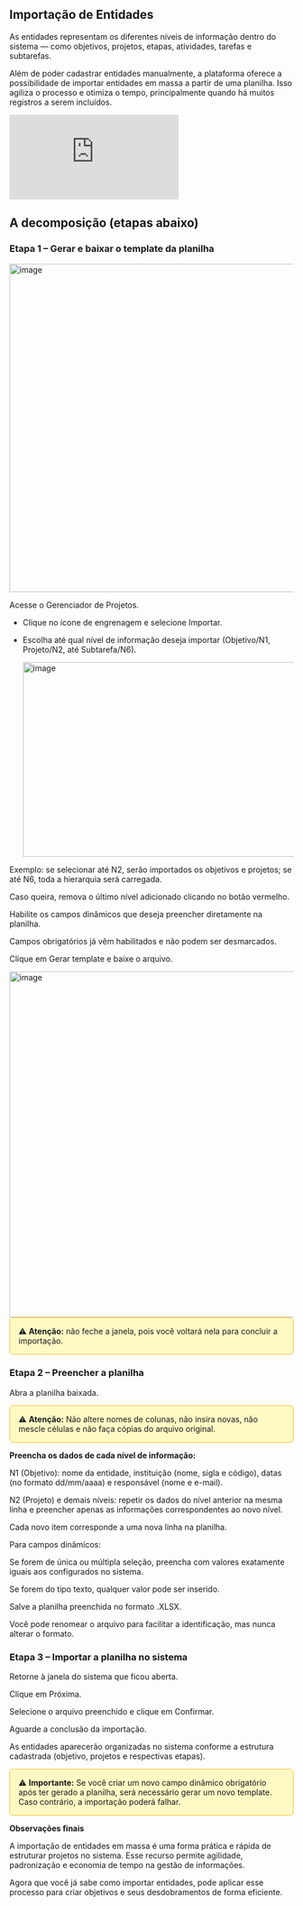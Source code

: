 ## Importação de Entidades

As entidades representam os diferentes níveis de informação dentro do sistema — como objetivos, projetos, etapas, atividades, tarefas e subtarefas.

Além de poder cadastrar entidades manualmente, a plataforma oferece a possibilidade de importar entidades em massa a partir de uma planilha. Isso agiliza o processo e otimiza o tempo, principalmente quando há muitos registros a serem incluídos.

<div class="video-container">
  <iframe
    src="https://player.vimeo.com/video/1121186555"
    title="Tutoria Vimeo"
    frameborder="0"
    allow="autoplay; fullscreen; picture-in-picture"
    allowfullscreen>
  </iframe>
</div>


## A decomposição (etapas abaixo)

### Etapa 1 – Gerar e baixar o template da planilha

<img width="1258" height="582" alt="image" src="https://github.com/user-attachments/assets/9496206e-d6fa-4389-9979-caf54b802dcd" />


Acesse o Gerenciador de Projetos.

- Clique no ícone de engrenagem e selecione Importar.

- Escolha até qual nível de informação deseja importar (Objetivo/N1, Projeto/N2, até Subtarefa/N6).

  <img width="824" height="345" alt="image" src="https://github.com/user-attachments/assets/195d346b-3fbf-4eec-b68c-d45e4e164ce1" />


Exemplo: se selecionar até N2, serão importados os objetivos e projetos; se até N6, toda a hierarquia será carregada.

Caso queira, remova o último nível adicionado clicando no botão vermelho.

Habilite os campos dinâmicos que deseja preencher diretamente na planilha.

Campos obrigatórios já vêm habilitados e não podem ser desmarcados.

Clique em Gerar template e baixe o arquivo.


<img width="804" height="613" alt="image" src="https://github.com/user-attachments/assets/5ff3d887-3678-4ba1-975e-bf28a28f5e29" />



<div style="background-color:#FFF9C4; padding:15px; border-radius:6px; border:1px solid #FBC02D;">
  ⚠️ <strong>Atenção:</strong> não feche a janela, pois você voltará nela para concluir a importação.
</div>


### Etapa 2 – Preencher a planilha

Abra a planilha baixada.


<div style="background-color:#FFF9C4; padding:15px; border-radius:6px; border:1px solid #FBC02D;">
  ⚠️ <strong>Atenção:</strong> Não altere nomes de colunas, não insira novas, não mescle células e não faça cópias do arquivo original.
</div>


**Preencha os dados de cada nível de informação:**

N1 (Objetivo): nome da entidade, instituição (nome, sigla e código), datas (no formato dd/mm/aaaa) e responsável (nome e e-mail).

N2 (Projeto) e demais níveis: repetir os dados do nível anterior na mesma linha e preencher apenas as informações correspondentes ao novo nível.

Cada novo item corresponde a uma nova linha na planilha.

Para campos dinâmicos:

Se forem de única ou múltipla seleção, preencha com valores exatamente iguais aos configurados no sistema.

Se forem do tipo texto, qualquer valor pode ser inserido.

Salve a planilha preenchida no formato .XLSX.

Você pode renomear o arquivo para facilitar a identificação, mas nunca alterar o formato.

### Etapa 3 – Importar a planilha no sistema

Retorne à janela do sistema que ficou aberta.

Clique em Próxima.

Selecione o arquivo preenchido e clique em Confirmar.

Aguarde a conclusão da importação.

As entidades aparecerão organizadas no sistema conforme a estrutura cadastrada (objetivo, projetos e respectivas etapas).

<div style="background-color:#FFF9C4; padding:15px; border-radius:6px; border:1px solid #FBC02D;">
  ⚠️ <strong>Importante:</strong> Se você criar um novo campo dinâmico obrigatório após ter gerado a planilha, será necessário gerar um novo template. Caso contrário, a importação poderá falhar.
</div>
 

**Observações finais**

A importação de entidades em massa é uma forma prática e rápida de estruturar projetos no sistema. Esse recurso permite agilidade, padronização e economia de tempo na gestão de informações.

Agora que você já sabe como importar entidades, pode aplicar esse processo para criar objetivos e seus desdobramentos de forma eficiente.
